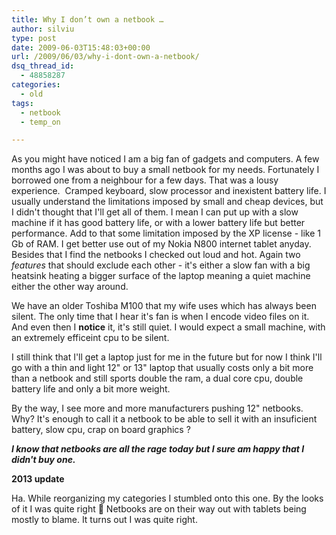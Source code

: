 ```yaml
---
title: Why I don’t own a netbook …
author: silviu
type: post
date: 2009-06-03T15:48:03+00:00
url: /2009/06/03/why-i-dont-own-a-netbook/
dsq_thread_id:
  - 48858287
categories:
  - old
tags:
  - netbook
  - temp_on

---
```

As you might have noticed I am a big fan of gadgets and computers. A few months ago I was about to buy a small netbook for my needs. Fortunately I borrowed one from a neighbour for a few days. That was a lousy experience.  Cramped keyboard, slow processor and inexistent battery life. I usually understand the limitations imposed by small and cheap devices, but I didn't thought that I'll get all of them. I mean I can put up with a slow machine if it has good battery life, or with a lower battery life but better performance. Add to that some limitation imposed by the XP license - like 1 Gb of RAM. I get better use out of my Nokia N800 internet tablet anyday. Besides that I find the netbooks I checked out loud and hot. Again two _features_ that should exclude each other - it's either a slow fan with a big heatsink heating a bigger surface of the laptop meaning a quiet machine either the other way around.

We have an older Toshiba M100 that my wife uses which has always been silent. The only time that I hear it's fan is when I encode video files on it. And even then I **notice** it, it's still quiet. I would expect a small machine, with an extremely efficeint cpu to be silent.

I still think that I'll get a laptop just for me in the future but for now I think I'll go with a thin and light 12" or 13" laptop that usually costs only a bit more than a netbook and still sports double the ram, a dual core cpu, double battery life and only a bit more weight.

By the way, I see more and more manufacturers pushing 12" netbooks. Why? It's enough to call it a netbook to be able to sell it with an insuficient battery, slow cpu, crap on board graphics ?

**_I know that netbooks are all the rage today but I sure am happy that I didn't buy one._**

**2013 update**

Ha. While reorganizing my categories I stumbled onto this one. By the looks of it I was quite right 🙂 Netbooks are on their way out with tablets being mostly to blame. It turns out I was quite right.
